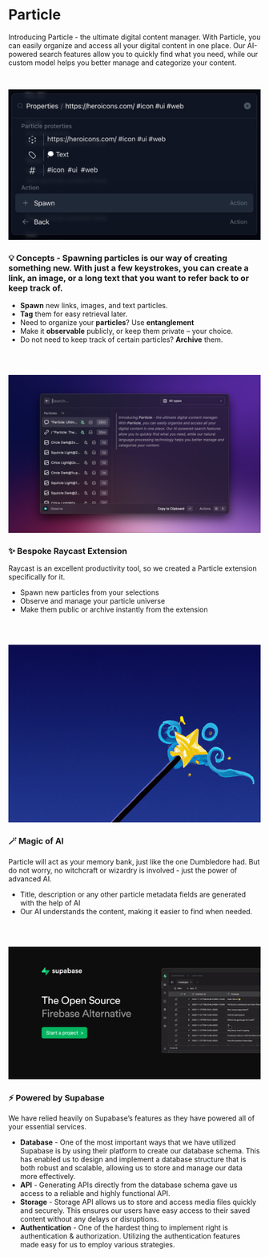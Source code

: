 # Particle

Introducing Particle - the ultimate digital content manager. With
Particle, you can easily organize and access all your digital content in
one place. Our AI-powered search features allow you to quickly find what
you need, while our custom model helps you better manage and categorize your content.

<br>

![cmd+k](src/images/cmdk.jpg)

### 💡 Concepts - Spawning particles is our way of creating something new. With just a few keystrokes, you can create a link, an image, or a long text that you want to refer back to or keep track of.

- **Spawn** new links, images, and text particles.
- **Tag** them for easy retrieval later.
- Need to organize your **particles**? Use **entanglement**
- Make it **observable** publicly, or keep them private – your choice.
- Do not need to keep track of certain particles? **Archive** them.

<br>
<br>

![Raycast Extension](src/images/raycast.png)

### ✨ Bespoke Raycast Extension

Raycast is an excellent productivity tool, so we created a Particle extension specifically for it.

- Spawn new particles from your selections
- Observe and manage your particle universe
- Make them public or archive instantly from the extension

<br>
<br>

![AI](src/images/wand.png)

### 🪄 Magic of AI

Particle will act as your memory bank, just like the one Dumbledore had. But do not worry, no witchcraft or wizardry is involved - just the power of advanced AI.

- Title, description or any other particle metadata fields are generated with the help of AI
- Our AI understands the content, making it easier to find when needed.

<br>
<br>

![Supabase](src/images/supabase.jpeg)

### ⚡ Powered by Supabase

We have relied heavily on Supabase’s features as they have powered all of your essential services.

- **Database** - One of the most important ways that we have utilized Supabase is by using their platform to create our database schema. This has enabled us to design and implement a database structure that is both robust and scalable, allowing us to store and manage our data more effectively.
- **API** - Generating APIs directly from the database schema gave us access to a reliable and highly functional API.
- **Storage** - Storage API allows us to store and access media files quickly and securely. This ensures our users have easy access to their saved content without any delays or disruptions.
- **Authentication** - One of the hardest thing to implement right is authentication & authorization. Utilizing the authentication features made easy for us to employ various strategies.
